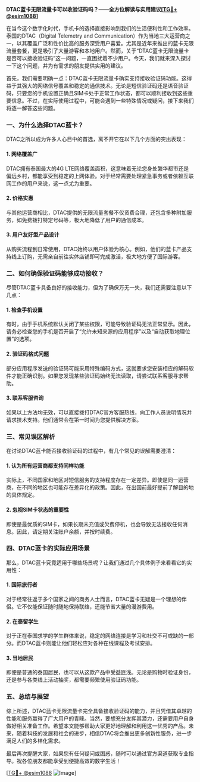 **DTAC蓝卡无限流量卡可以收验证码吗？——全方位解读与实用建议[[TG💪+ @esim1088](https://t.me/s/esim1088)]**

在当今这个数字化时代，手机卡的选择直接影响到我们的生活便利性和工作效率。泰国的DTAC（Digital Telemetry and Communication）作为当地三大运营商之一，以其覆盖广泛和性价比高的服务深受用户喜爱。尤其是近年来推出的蓝卡无限流量套餐，更是吸引了大量游客和本地用户。然而，关于“DTAC蓝卡无限流量卡是否可以接收验证码”这一问题，一直困扰着不少用户。今天，我们就来深入探讨一下这个问题，并为有需求的朋友提供实用的建议。

首先，我们需要明确一点：DTAC蓝卡无限流量卡确实支持接收验证码功能。这得益于其强大的网络信号覆盖和稳定的通信技术。无论是短信验证码还是语音验证码，只要您的手机设置正确且SIM卡处于正常工作状态，都可以顺利接收到这些重要信息。不过，在实际使用过程中，可能会遇到一些特殊情况或疑问，接下来我们将逐一解答这些问题。

### 一、为什么选择DTAC蓝卡？

DTAC之所以成为许多人心目中的首选，离不开它在以下几个方面的突出表现：

#### 1. 网络覆盖广

DTAC拥有泰国最大的4G LTE网络覆盖面积，这意味着无论您身处繁华都市还是偏远乡村，都能享受到稳定的上网体验。对于经常需要处理紧急事务或者依赖互联网工作的用户来说，这一点尤为重要。

#### 2. 价格实惠

与其他运营商相比，DTAC提供的无限流量套餐不仅资费合理，还包含多种附加服务，如免费拨打特定号码等，极大地降低了用户的通信成本。

#### 3. 用户友好型产品设计

从购买流程到日常使用，DTAC始终以用户体验为核心。例如，他们的蓝卡产品支持线上订购，无需亲自前往实体店铺即可完成激活，极大地方便了国际游客。

### 二、如何确保验证码能够成功接收？

尽管DTAC蓝卡具备良好的接收能力，但为了确保万无一失，我们还需要注意以下几点：

#### 1. 检查手机设置

有时，由于手机系统默认关闭了某些权限，可能导致验证码无法正常显示。因此，请务必检查您的手机是否开启了“允许未知来源的应用程序”以及“自动获取地理位置”的选项。

#### 2. 验证码格式问题

部分应用程序发送的验证码可能采用特殊编码方式，这就要求您安装相应的解码软件才能正确识别。如果您发现某些验证码始终无法读取，请尝试联系客服寻求帮助。

#### 3. 联系客服咨询

如果以上方法均无效，可以直接拨打DTAC官方客服热线，向工作人员说明情况并请求技术支持。他们通常会在第一时间为您提供解决方案。

### 三、常见误区解析

在讨论DTAC蓝卡能否接收验证码的过程中，有几个常见的误解需要澄清：

#### 1. 认为所有运营商都支持同样功能

实际上，不同国家和地区对短信服务的支持程度存在一定差异。即使是同一运营商，在不同的地区也可能存在差异化的政策。因此，在出国前最好提前了解目的地的具体规定。

#### 2. 忽视SIM卡状态的重要性

即使是最优质的SIM卡，如果长期未充值或欠费停机，也会导致无法接收任何消息。因此，请定期关注账户余额，并按时续费。

### 四、DTAC蓝卡的实际应用场景

那么，DTAC蓝卡究竟适用于哪些场景呢？让我们通过几个具体例子来看看它的实用性：

#### 1. 国际旅行者

对于经常往返于多个国家之间的商务人士而言，DTAC蓝卡无疑是一个理想的伴侣。它不仅能保证随时随地保持联络，还能节省大量的漫游费用。

#### 2. 在泰留学生

对于正在泰国求学的学生群体来说，稳定的网络连接是学习和社交不可或缺的一部分。而DTAC蓝卡则能让他们轻松应对各种在线课程及考试安排。

#### 3. 当地居民

即便是普通的泰国居民，也可以从这款产品中受益匪浅。无论是购物时验证身份，还是参与各类线上活动抽奖，都需要频繁使用验证码功能。

### 五、总结与展望

综上所述，DTAC蓝卡无限流量卡完全具备接收验证码的能力，并且凭借其卓越的性能和服务赢得了广大用户的青睐。当然，要想充分发挥其潜力，还需要用户自身做好相关准备工作。希望本文能够帮助大家更好地理解和利用这一优秀的产品。未来，随着科技的发展和社会的进步，相信DTAC将会推出更多创新性服务，进一步满足人们的多样化需求。

最后再次提醒大家，如果您有任何疑问或困惑，随时可以通过官方渠道获取专业指导。祝各位朋友都能享受到便捷高效的数字生活！

[[TG💪+ @esim1088](https://t.me/s/esim1088) ![Image](https://i.postimg.cc/4NQfJmqS/Snipaste-2025-05-13-00-14-12.png)]